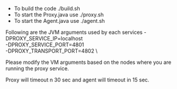 * To build the code ./build.sh
* To start the Proxy.java use ./proxy.sh
* To start the Agent.java use ./agent.sh

Following are the JVM arguments used by each services
-DPROXY_SERVICE_IP=localhost \
-DPROXY_SERVICE_PORT=4801 \
-DPROXY_TRANSPORT_PORT=4802 \

Please modify the VM arguments based on the nodes where you are running the proxy service.

Proxy will timeout n 30 sec and agent will timeout in 15 sec.

